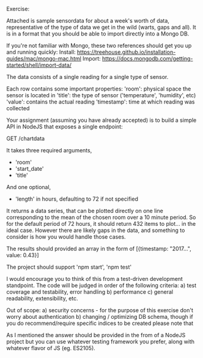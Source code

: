 Exercise:

Attached is sample sensordata for about a week's worth of data, representative of the type of data we get in the wild (warts, gaps and all).  It is in a format that you should be able to import directly into a Mongo DB.

If you're not familiar with Mongo, these two references should get you up and running quickly:
Install: https://treehouse.github.io/installation-guides/mac/mongo-mac.html
Import: https://docs.mongodb.com/getting-started/shell/import-data/

The data consists of a single reading for a single type of sensor.

Each row contains some important properties:
'room': physical space the sensor is located in
'title': the type of sensor ('temperature', 'humidity', etc)
'value': contains the actual reading
'timestamp': time at which reading was collected

Your assignment (assuming you have already accepted) is to build a simple API in NodeJS that exposes a single endpoint:

GET /chartdata

It takes three required arguments,
- 'room'
- 'start_date'
- 'title'

And one optional,
- 'length' in hours, defaulting to 72 if not specified

It returns a data series, that can be plotted directly on one line corresponding to the mean of the chosen room over a 10 minute period.  So for the default period of 72 hours, it should return 432 items to plot... in the ideal case.  However there are likely gaps in the data, and something to consider is how you would handle those cases.

The results should provided an array in the form of [{timestamp: "2017...", value: 0.43}]

The project should support 'npm start', 'npm test'

I would encourage you to think of this from a test-driven development standpoint.  The code will be judged in order of the following criteria:
a) test coverage and testability, error handling
b) performance
c) general readability, extensibility, etc.

Out of scope:
a) security concerns - for the purpose of this exercise don't worry about authentication
b) changing / optimizing DB schema, though if you do recommend/require specific indices to be created please note that

As I mentioned the answer should be provided in the from of a NodeJS project but you can use whatever testing framework you prefer, along with whatever flavor of JS (eg. ES2105).
